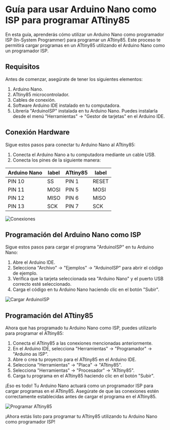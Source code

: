 # Guía para usar Arduino Nano como ISP para programar ATtiny85

En esta guía, aprenderás cómo utilizar un Arduino Nano como programador ISP (In-System Programmer) para programar un ATtiny85. Este proceso te permitirá cargar programas en un ATtiny85 utilizando el Arduino Nano como un programador ISP.

## Requisitos

Antes de comenzar, asegúrate de tener los siguientes elementos:

1. Arduino Nano.
2. ATtiny85 microcontrolador.
3. Cables de conexión.
4. Software Arduino IDE instalado en tu computadora.
5. Librería "ArduinoISP" instalada en tu Arduino Nano. Puedes instalarla desde el menú "Herramientas" -> "Gestor de tarjetas" en el Arduino IDE.

## Conexión Hardware

Sigue estos pasos para conectar tu Arduino Nano al ATtiny85:

1. Conecta el Arduino Nano a tu computadora mediante un cable USB.
2. Conecta los pines de la siguiente manera:

|Arduino Nano | label | ATtiny85 | label |
|-------------|-------|----------|-------|
|PIN 10       | SS    | PIN 1    | RESET |
|PIN 11       | MOSI  | PIN 5    | MOSI  |
|PIN 12       | MISO  | PIN 6    | MISO  |
|PIN 13       | SCK   | PIN 7    | SCK   |


![Conexiones](ruta_a_tu_imagen1.png)

## Programación del Arduino Nano como ISP

Sigue estos pasos para cargar el programa "ArduinoISP" en tu Arduino Nano:

1. Abre el Arduino IDE.
2. Selecciona "Archivo" -> "Ejemplos" -> "ArduinoISP" para abrir el código de ejemplo.
3. Verifica que la tarjeta seleccionada sea "Arduino Nano" y el puerto USB correcto esté seleccionado.
4. Carga el código en tu Arduino Nano haciendo clic en el botón "Subir".

![Cargar ArduinoISP](ruta_a_tu_imagen2.png)

## Programación del ATtiny85

Ahora que has programado tu Arduino Nano como ISP, puedes utilizarlo para programar el ATtiny85:

1. Conecta el ATtiny85 a las conexiones mencionadas anteriormente.
2. En el Arduino IDE, selecciona "Herramientas" -> "Programador" -> "Arduino as ISP".
3. Abre o crea tu proyecto para el ATtiny85 en el Arduino IDE.
4. Selecciona "Herramientas" -> "Placa" -> "ATtiny85".
5. Selecciona "Herramientas" -> "Procesador" -> "ATtiny85".
6. Carga tu programa en el ATtiny85 haciendo clic en el botón "Subir".

¡Eso es todo! Tu Arduino Nano actuará como un programador ISP para cargar programas en el ATtiny85. Asegúrate de que las conexiones estén correctamente establecidas antes de cargar el programa en el ATtiny85.

![Programar ATtiny85](ruta_a_tu_imagen3.png)

¡Ahora estás listo para programar tu ATtiny85 utilizando tu Arduino Nano como programador ISP!
